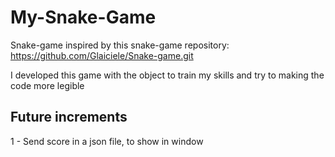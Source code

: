 # My-Snake-Game
 Snake-game inspired by this snake-game repository: https://github.com/Glaiciele/Snake-game.git

I developed this game with the object to train my skills and try to making the code more legible

 ## Future increments

 1 - Send score in a json file, to show in window
